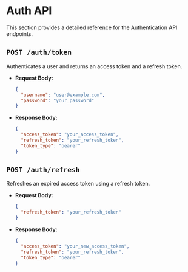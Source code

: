 # Auth API

This section provides a detailed reference for the Authentication API endpoints.

## `POST /auth/token`

Authenticates a user and returns an access token and a refresh token.

- **Request Body:**
  ```json
  {
    "username": "user@example.com",
    "password": "your_password"
  }
  ```
- **Response Body:**
  ```json
  {
    "access_token": "your_access_token",
    "refresh_token": "your_refresh_token",
    "token_type": "bearer"
  }
  ```

## `POST /auth/refresh`

Refreshes an expired access token using a refresh token.

- **Request Body:**
  ```json
  {
    "refresh_token": "your_refresh_token"
  }
  ```
- **Response Body:**
  ```json
  {
    "access_token": "your_new_access_token",
    "refresh_token": "your_refresh_token",
    "token_type": "bearer"
  }
  ```
